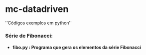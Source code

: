 # mc-datadriven

''Códigos exemplos em python''

### Série de Fibonacci:

- #### fibo.py : Programa que gera os elementos da série Fibonacci
